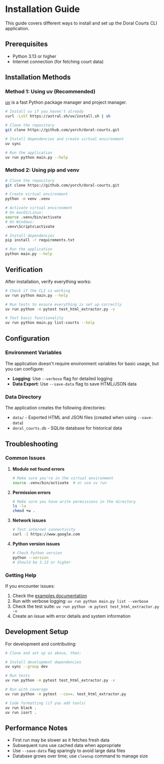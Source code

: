 # Installation Guide

This guide covers different ways to install and set up the Doral Courts CLI application.

## Prerequisites

- Python 3.13 or higher
- Internet connection (for fetching court data)

## Installation Methods

### Method 1: Using uv (Recommended)

[uv](https://docs.astral.sh/uv/) is a fast Python package manager and project manager.

```bash
# Install uv if you haven't already
curl -LsSf https://astral.sh/uv/install.sh | sh

# Clone the repository
git clone https://github.com/yorch/doral-courts.git

# Install dependencies and create virtual environment
uv sync

# Run the application
uv run python main.py --help
```

### Method 2: Using pip and venv

```bash
# Clone the repository
git clone https://github.com/yorch/doral-courts.git

# Create virtual environment
python -m venv .venv

# Activate virtual environment
# On macOS/Linux:
source .venv/bin/activate
# On Windows:
.venv\Scripts\activate

# Install dependencies
pip install -r requirements.txt

# Run the application
python main.py --help
```

## Verification

After installation, verify everything works:

```bash
# Check if the CLI is working
uv run python main.py --help

# Run tests to ensure everything is set up correctly
uv run python -m pytest test_html_extractor.py -v

# Test basic functionality
uv run python main.py list-courts --help
```

## Configuration

### Environment Variables

The application doesn't require environment variables for basic usage, but you can configure:

- **Logging**: Use `--verbose` flag for detailed logging
- **Data Export**: Use `--save-data` flag to save HTML/JSON data

### Data Directory

The application creates the following directories:

- `data/` - Exported HTML and JSON files (created when using `--save-data`)
- `doral_courts.db` - SQLite database for historical data

## Troubleshooting

### Common Issues

1. **Module not found errors**

   ```bash
   # Make sure you're in the virtual environment
   source .venv/bin/activate  # or use uv run
   ```

2. **Permission errors**

   ```bash
   # Make sure you have write permissions in the directory
   ls -la
   chmod +w .
   ```

3. **Network issues**

   ```bash
   # Test internet connectivity
   curl -I https://www.google.com
   ```

4. **Python version issues**

   ```bash
   # Check Python version
   python --version
   # Should be 3.13 or higher
   ```

### Getting Help

If you encounter issues:

1. Check the [examples documentation](./examples.md)
2. Run with verbose logging: `uv run python main.py list --verbose`
3. Check the test suite: `uv run python -m pytest test_html_extractor.py -v`
4. Create an issue with error details and system information

## Development Setup

For development and contributing:

```bash
# Clone and set up as above, then:

# Install development dependencies
uv sync --group dev

# Run tests
uv run python -m pytest test_html_extractor.py -v

# Run with coverage
uv run python -m pytest --cov=. test_html_extractor.py

# Code formatting (if you add tools)
uv run black .
uv run isort .
```

## Performance Notes

- First run may be slower as it fetches fresh data
- Subsequent runs use cached data when appropriate
- Use `--save-data` flag sparingly to avoid large data files
- Database grows over time; use `cleanup` command to manage size
